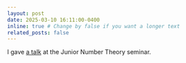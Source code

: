 ```yaml
---
layout: post
date: 2025-03-10 16:11:00-0400
inline: true # Change by false if you want a longer text
related_posts: false
---
```


I gave <a  href="https://alvarogohe.github.io/projects/intersections_of_the_automorphism_and_p-rank_strata/">a talk</a> at the Junior Number Theory seminar.
